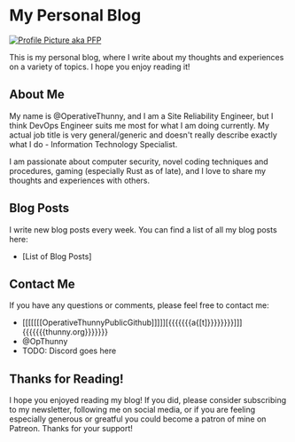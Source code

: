 # My Personal Blog

[![Profile Picture aka PFP](https://example.com/image.png)](https://example.com/)

This is my personal blog, where I write about my thoughts and experiences on a variety of topics. I hope you enjoy reading it!

## About Me

My name is @OperativeThunny, and I am a Site Reliability Engineer, but I think DevOps Engineer suits me most for what I am doing currently. My actual job title is very general/generic and doesn't really describe exactly what I do - Information Technology Specialist.

I am passionate about computer security, novel coding techniques and procedures, gaming (especially Rust as of late), and I love to share my thoughts and experiences with others.

## Blog Posts

I write new blog posts every week. You can find a list of all my blog posts here:

* [List of Blog Posts]

## Contact Me

If you have any questions or comments, please feel free to contact me:

* [[[[[[[OperativeThunnyPublicGithub]]]]][{{{{{{{a{[t]}}}}}}}}]]]{{{{{{{thunny.org}}}}}}}
* @OpThunny
* TODO: Discord goes here

## Thanks for Reading!

I hope you enjoyed reading my blog! If you did, please consider subscribing to my newsletter, following me on social media, or if you are feeling especially generous or greatful you could become a patron of mine on Patreon. Thanks for your support!

